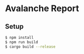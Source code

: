 # Avalanche Report

## Setup

```bash
$ npm install
$ npm run build
$ cargo build --release
```
```
